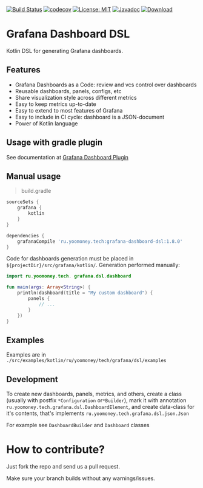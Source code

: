 [![Build Status](https://travis-ci.org/yoomoney-tech/grafana-dashboard-dsl.svg?branch=master)](https://travis-ci.org/yoomoney-tech/grafana-dashboard-dsl)
[![codecov](https://codecov.io/gh/yoomoney-tech/grafana-dashboard-dsl/branch/master/graph/badge.svg)](https://codecov.io/gh/yoomoney-tech/grafana-dashboard-dsl)
[![License: MIT](https://img.shields.io/badge/License-MIT-yellow.svg)](https://opensource.org/licenses/MIT)
[![Javadoc](https://img.shields.io/badge/javadoc-latest-blue.svg)](https://yoomoney-tech.github.io/grafana-dashboard-dsl/)
[![Download](https://api.bintray.com/packages/yoomoney-tech/maven/grafana-dashboard-dsl/images/download.svg) ](https://bintray.com/yoomoney-tech/maven/grafana-dashboard-dsl/_latestVersion)

# Grafana Dashboard DSL

Kotlin DSL for generating Grafana dashboards.

## Features

* Grafana Dashboards as a Code: review and vcs control over dashboards
* Reusable dashboards, panels, configs, etc
* Share visualization style across different metrics
* Easy to keep metrics up-to-date
* Easy to extend to most features of Grafana
* Easy to include in CI cycle: dashboard is a JSON-document
* Power of Kotlin language

## Usage with gradle plugin

See documentation at [Grafana Dashboard Plugin](https://github.com/yoomoney-tech/grafana-dashboard-plugin)

## Manual usage

> build.gradle

```groovy
sourceSets {
    grafana {
        kotlin
    }
}

dependencies {
    grafanaCompile 'ru.yoomoney.tech:grafana-dashboard-dsl:1.8.0'    
}
```

Code for dashboards generation must be placed in `${projectDir}/src/grafana/kotlin/`. Generation performed manually:

```kotlin
import ru.yoomoney.tech. grafana.dsl.dashboard

fun main(args: Array<String>) {
    println(dashboard(title = "My custom dashboard") {
        panels {
            // ...
        }
    })
}
```

## Examples

Examples are in `./src/examples/kotlin/ru/yoomoney/tech/grafana/dsl/examples`

## Development

To create new dashboards, panels, metrics, and others, create a class (usually with postfix `*Configuration` or`*Builder`),
mark it with annotation `ru.yoomoney.tech.grafana.dsl.DashboardElement`, and create data-class for it's contents,
that's implements `ru.yoomoney.tech.grafana.dsl.json.Json`

For example see `DashboardBuilder` and `Dashboard` classes

# How to contribute?

Just fork the repo and send us a pull request.

Make sure your branch builds without any warnings/issues.
